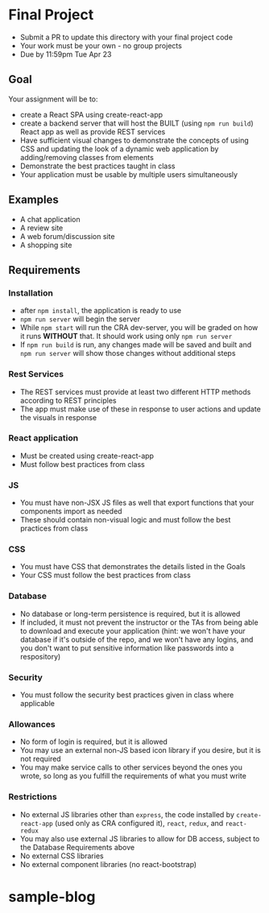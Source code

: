 # Final Project

* Submit a PR to update this directory with your final project code
* Your work must be your own - no group projects
* Due by 11:59pm Tue Apr 23 
  
## Goal
Your assignment will be to:
* create a React SPA using create-react-app
* create a backend server that will host the BUILT (using `npm run build`) React app as well as provide REST services
* Have sufficient visual changes to demonstrate the concepts of using CSS and updating the look of a dynamic web application by adding/removing classes from elements
* Demonstrate the best practices taught in class
* Your application must be usable by multiple users simultaneously

## Examples
* A chat application
* A review site
* A web forum/discussion site
* A shopping site

## Requirements

### Installation
* after `npm install`, the application is ready to use
* `npm run server` will begin the server
* While `npm start` will run the CRA dev-server, you will be graded on how it runs **WITHOUT** that.  It should work using only `npm run server`
* If `npm run build` is run, any changes made will be saved and built and `npm run server` will show those changes without additional steps

### Rest Services
* The REST services must provide at least two different HTTP methods according to REST principles
* The app must make use of these in response to user actions and update the visuals in response

### React application
* Must be created using create-react-app
* Must follow best practices from class

### JS
* You must have non-JSX JS files as well that export functions that your components import as needed
* These should contain non-visual logic and must follow the best practices from class

### CSS
* You must have CSS that demonstrates the details listed in the Goals
* Your CSS must follow the best practices from class

### Database
* No database or long-term persistence is required, but it is allowed 
* If included, it must not prevent the instructor or the TAs from being able to download and execute your application (hint: we won't have your database if it's outside of the repo, and we won't have any logins, and you don't want to put sensitive information like passwords into a respository)

### Security
* You must follow the security best practices given in class where applicable

### Allowances
* No form of login is required, but it is allowed
* You may use an external non-JS based icon library if you desire, but it is not required
* You may make service calls to other services beyond the ones you wrote, so long as you fulfill the requirements of what you must write

### Restrictions
* No external JS libraries other than `express`, the code installed by `create-react-app` (used only as CRA configured it), `react`, `redux`, and `react-redux`
* You may also use external JS libraries to allow for DB access, subject to the Database Requirements above
* No external CSS libraries
* No external component libraries (no react-bootstrap)

# sample-blog
